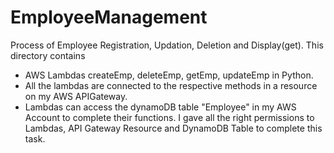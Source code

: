 # EmployeeManagement
Process of Employee Registration, Updation, Deletion and Display(get).
This directory contains 
  - AWS Lambdas createEmp, deleteEmp, getEmp, updateEmp in Python.
  - All the lambdas are connected to the respective methods in a resource on my AWS APIGateway.
  - Lambdas can access the dynamoDB table "Employee" in my AWS Account to complete their functions.
I gave all the right permissions to Lambdas, API Gateway Resource and DynamoDB Table to complete this task.
